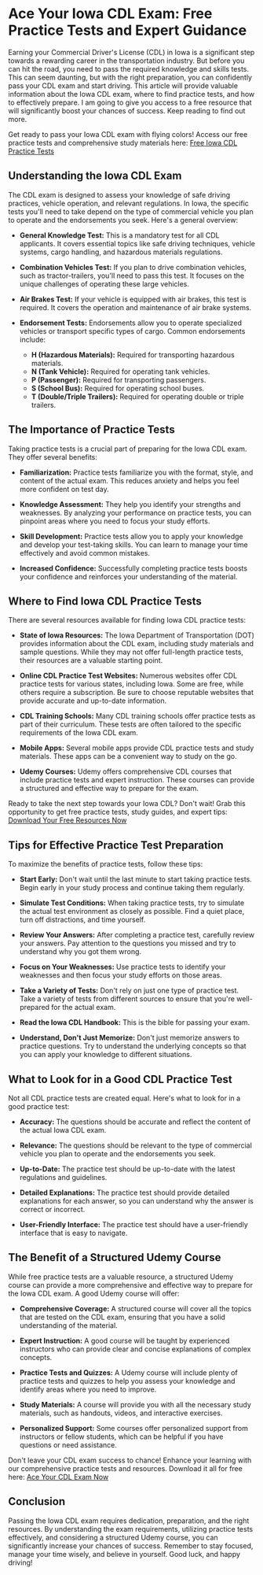 # Ace Your Iowa CDL Exam: Free Practice Tests and Expert Guidance

Earning your Commercial Driver's License (CDL) in Iowa is a significant step towards a rewarding career in the transportation industry. But before you can hit the road, you need to pass the required knowledge and skills tests. This can seem daunting, but with the right preparation, you can confidently pass your CDL exam and start driving. This article will provide valuable information about the Iowa CDL exam, where to find practice tests, and how to effectively prepare. I am going to give you access to a free resource that will significantly boost your chances of success. Keep reading to find out more.

Get ready to pass your Iowa CDL exam with flying colors! Access our free practice tests and comprehensive study materials here: [Free Iowa CDL Practice Tests](https://udemywork.com/iowa-cdl-practice-test)

## Understanding the Iowa CDL Exam

The CDL exam is designed to assess your knowledge of safe driving practices, vehicle operation, and relevant regulations. In Iowa, the specific tests you'll need to take depend on the type of commercial vehicle you plan to operate and the endorsements you seek. Here's a general overview:

*   **General Knowledge Test:** This is a mandatory test for all CDL applicants. It covers essential topics like safe driving techniques, vehicle systems, cargo handling, and hazardous materials regulations.

*   **Combination Vehicles Test:** If you plan to drive combination vehicles, such as tractor-trailers, you'll need to pass this test. It focuses on the unique challenges of operating these large vehicles.

*   **Air Brakes Test:** If your vehicle is equipped with air brakes, this test is required. It covers the operation and maintenance of air brake systems.

*   **Endorsement Tests:** Endorsements allow you to operate specialized vehicles or transport specific types of cargo. Common endorsements include:

    *   **H (Hazardous Materials):** Required for transporting hazardous materials.
    *   **N (Tank Vehicle):** Required for operating tank vehicles.
    *   **P (Passenger):** Required for transporting passengers.
    *   **S (School Bus):** Required for operating school buses.
    *   **T (Double/Triple Trailers):** Required for operating double or triple trailers.

## The Importance of Practice Tests

Taking practice tests is a crucial part of preparing for the Iowa CDL exam. They offer several benefits:

*   **Familiarization:** Practice tests familiarize you with the format, style, and content of the actual exam. This reduces anxiety and helps you feel more confident on test day.

*   **Knowledge Assessment:** They help you identify your strengths and weaknesses. By analyzing your performance on practice tests, you can pinpoint areas where you need to focus your study efforts.

*   **Skill Development:** Practice tests allow you to apply your knowledge and develop your test-taking skills. You can learn to manage your time effectively and avoid common mistakes.

*   **Increased Confidence:** Successfully completing practice tests boosts your confidence and reinforces your understanding of the material.

## Where to Find Iowa CDL Practice Tests

There are several resources available for finding Iowa CDL practice tests:

*   **State of Iowa Resources:** The Iowa Department of Transportation (DOT) provides information about the CDL exam, including study materials and sample questions. While they may not offer full-length practice tests, their resources are a valuable starting point.

*   **Online CDL Practice Test Websites:** Numerous websites offer CDL practice tests for various states, including Iowa. Some are free, while others require a subscription. Be sure to choose reputable websites that provide accurate and up-to-date information.

*   **CDL Training Schools:** Many CDL training schools offer practice tests as part of their curriculum. These tests are often tailored to the specific requirements of the Iowa CDL exam.

*   **Mobile Apps:** Several mobile apps provide CDL practice tests and study materials. These apps can be a convenient way to study on the go.

*   **Udemy Courses:** Udemy offers comprehensive CDL courses that include practice tests and expert instruction. These courses can provide a structured and effective way to prepare for the exam.

Ready to take the next step towards your Iowa CDL? Don't wait! Grab this opportunity to get free practice tests, study guides, and expert tips: [Download Your Free Resources Now](https://udemywork.com/iowa-cdl-practice-test)

## Tips for Effective Practice Test Preparation

To maximize the benefits of practice tests, follow these tips:

*   **Start Early:** Don't wait until the last minute to start taking practice tests. Begin early in your study process and continue taking them regularly.

*   **Simulate Test Conditions:** When taking practice tests, try to simulate the actual test environment as closely as possible. Find a quiet place, turn off distractions, and time yourself.

*   **Review Your Answers:** After completing a practice test, carefully review your answers. Pay attention to the questions you missed and try to understand why you got them wrong.

*   **Focus on Your Weaknesses:** Use practice tests to identify your weaknesses and then focus your study efforts on those areas.

*   **Take a Variety of Tests:** Don't rely on just one type of practice test. Take a variety of tests from different sources to ensure that you're well-prepared for the actual exam.

*   **Read the Iowa CDL Handbook:** This is the bible for passing your exam.

*   **Understand, Don't Just Memorize:** Don't just memorize answers to practice questions. Try to understand the underlying concepts so that you can apply your knowledge to different situations.

## What to Look for in a Good CDL Practice Test

Not all CDL practice tests are created equal. Here's what to look for in a good practice test:

*   **Accuracy:** The questions should be accurate and reflect the content of the actual Iowa CDL exam.

*   **Relevance:** The questions should be relevant to the type of commercial vehicle you plan to operate and the endorsements you seek.

*   **Up-to-Date:** The practice test should be up-to-date with the latest regulations and guidelines.

*   **Detailed Explanations:** The practice test should provide detailed explanations for each answer, so you can understand why the answer is correct or incorrect.

*   **User-Friendly Interface:** The practice test should have a user-friendly interface that is easy to navigate.

## The Benefit of a Structured Udemy Course

While free practice tests are a valuable resource, a structured Udemy course can provide a more comprehensive and effective way to prepare for the Iowa CDL exam. A good Udemy course will offer:

*   **Comprehensive Coverage:** A structured course will cover all the topics that are tested on the CDL exam, ensuring that you have a solid understanding of the material.

*   **Expert Instruction:** A good course will be taught by experienced instructors who can provide clear and concise explanations of complex concepts.

*   **Practice Tests and Quizzes:** A Udemy course will include plenty of practice tests and quizzes to help you assess your knowledge and identify areas where you need to improve.

*   **Study Materials:** A course will provide you with all the necessary study materials, such as handouts, videos, and interactive exercises.

*   **Personalized Support:** Some courses offer personalized support from instructors or fellow students, which can be helpful if you have questions or need assistance.

Don't leave your CDL exam success to chance! Enhance your learning with our comprehensive practice tests and resources. Download it all for free here: [Ace Your CDL Exam Now](https://udemywork.com/iowa-cdl-practice-test)

## Conclusion

Passing the Iowa CDL exam requires dedication, preparation, and the right resources. By understanding the exam requirements, utilizing practice tests effectively, and considering a structured Udemy course, you can significantly increase your chances of success. Remember to stay focused, manage your time wisely, and believe in yourself. Good luck, and happy driving!
